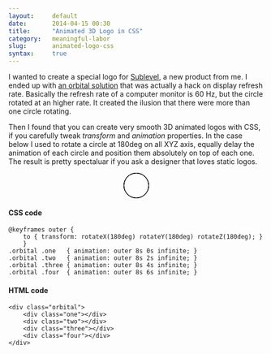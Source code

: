```yaml
---
layout:     default
date:       2014-04-15 00:30
title:      "Animated 3D Logo in CSS"
category:   meaningful-labor
slug:       animated-logo-css
syntax:     true
---
```


I wanted to create a special logo for [Sublevel](http://sublevel.net/), a new product from me. I ended up with [an orbital solution](http://cssdeck.com/labs/single-element-orbitals) that was actually a hack on display refresh rate. Basically the refresh rate of a computer monitor is 60 Hz, but the circle rotated at an higher rate. It created the ilusion that there were more than one circle rotating.

Then I found that you can create very smooth 3D animated logos with CSS, if you carefully tweak *transform* and *animation* properties. In the case below I used to rotate a circle at 180deg on all XYZ axis, equally delay the animation of each circle and position them absolutely on top of each one. The result is pretty spectaluar if you ask a designer that loves static logos.

<div class="frame">
    <div class="orbital">
        <div class="one"></div>
        <div class="two"></div>
        <div class="three"></div>
        <div class="four"></div>
    </div>
</div>

#### CSS code

    @keyframes outer {
        to { transform: rotateX(180deg) rotateY(180deg) rotateZ(180deg); }
        }
    .orbital .one   { animation: outer 8s 0s infinite; }
    .orbital .two   { animation: outer 8s 2s infinite; }
    .orbital .three { animation: outer 8s 4s infinite; }
    .orbital .four  { animation: outer 8s 6s infinite; }

#### HTML code

    <div class="orbital">
        <div class="one"></div>
        <div class="two"></div>
        <div class="three"></div>
        <div class="four"></div>
    </div>

<style type="text/css">
@-webkit-keyframes outer {
    to {
        -webkit-transform: rotateX(180deg) rotateY(180deg) rotateZ(180deg);
        }
    }
@keyframes outer {
    to {
        transform: rotateX(180deg) rotateY(180deg) rotateZ(180deg);
        }
    }
.orbital {
    width: 50px;
    height: 50px;
    position: relative;
    margin: 0 auto;
    }
.orbital > div {
    width: 48px;
    height: 48px;
    position: absolute;
    display: block;
    border: 1px black solid;
    border-radius: 25px;
    }
.orbital .one {
    -webkit-animation: outer 8s 0s infinite;
    animation: outer 8s 0s infinite;
    }
.orbital .two {
    -webkit-animation: outer 8s 2s infinite;
    animation: outer 8s 2s infinite;
    }
.orbital .three {
    -webkit-animation: outer 8s 4s infinite;
    animation: outer 8s 4s infinite;
    }
.orbital .four {
    -webkit-animation: outer 8s 6s infinite;
    animation: outer 8s 6s infinite;
    }
</style>
